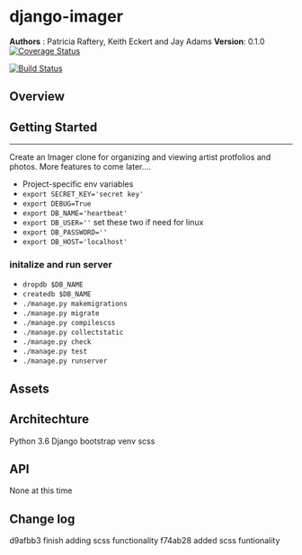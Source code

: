 # django-imager
**Authors** : Patricia Raftery, Keith Eckert and Jay Adams
**Version**: 0.1.0
[![Coverage Status](https://coveralls.io/repos/github/lwb-connect/lwb_heartbeat/badge.svg?branch=development)](https://coveralls.io/github/lwb-connect/lwb_heartbeat?branch=development)

[![Build Status](https://travis-ci.org/lwb-connect/lwb_heartbeat.svg?branch=development)](https://travis-ci.org/lwb-connect/lwb_heartbeat.svg?branch=development)



## Overview



## Getting Started
---------------
 Create an Imager clone for organizing and viewing artist protfolios and photos.  More features to come later....
*  Project-specific env variables
* `export SECRET_KEY='secret key'`
* `export DEBUG=True`
* `export DB_NAME='heartbeat'`
* `export DB_USER=''` set these two if need for linux
* `export DB_PASSWORD=''`
* `export DB_HOST='localhost'` 

### initalize and run server

* `dropdb $DB_NAME`
* `createdb $DB_NAME`
* `./manage.py makemigrations`
* `./manage.py migrate`
* `./manage.py compilescss`
* `./manage.py collectstatic`
* `./manage.py check`
* `./manage.py test`
* `./manage.py runserver`


## Assets



## Architechture
Python 3.6
Django
bootstrap
venv
scss




## API
None at this time

## Change log
d9afbb3 finish adding scss functionality
f74ab28 added scss funtionality